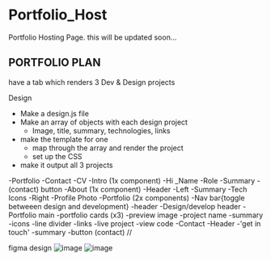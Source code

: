 # Portfolio_Host
Portfolio Hosting Page. this will be updated soon...







## PORTFOLIO PLAN

have a tab which renders 3 Dev & Design projects 

Design 
- Make a design.js file
- Make an array of objects with each design project
    - Image, title, summary, technologies, links
- make the template for one
    - map through the array and render the project
    - set up the CSS
- make it output all 3 projects

-Portfolio
  -Contact
   -CV
-Intro (1x component)
    -Hi
    _Name
    -Role
    -Summary
    -(contact) button
-About (1x component)
    -Header
    -Left
    -Summary
    -Tech Icons
    -Right
    -Profile Photo
-Portfolio (2x components)
    -Nav bar{toggle betweeen design and development}
    -header
    -Design/develop header
    -Portfolio main
    -portfolio cards (x3)
    -preview image
    -project name
    -summary
    -icons
    -line divider
    -links
    -live project
    -view code
-Contact
    -Header
    -'get in touch'
    -summary
    -button (contact)
    //

figma design
![image](https://user-images.githubusercontent.com/90926637/178107778-77b2c747-6189-4e21-a688-5e08c2cd7ab2.png) ![image](https://user-images.githubusercontent.com/90926637/178107895-291da1c6-8bf3-41fb-b166-8d5710c0e776.png)



